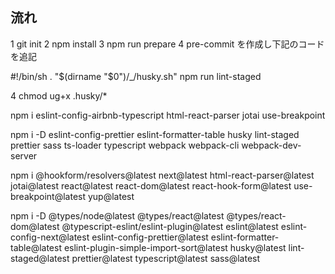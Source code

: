 ## 流れ
1 git init
2 npm install
3 npm run prepare
4 pre-commit を作成し下記のコードを追記

#!/bin/sh
. "$(dirname "$0")/_/husky.sh"
npm run lint-staged

4 chmod ug+x .husky/* 

npm i eslint-config-airbnb-typescript html-react-parser jotai use-breakpoint 

npm i -D eslint-config-prettier eslint-formatter-table husky lint-staged prettier sass ts-loader typescript webpack webpack-cli webpack-dev-server


npm i @hookform/resolvers@latest next@latest html-react-parser@latest jotai@latest react@latest react-dom@latest react-hook-form@latest use-breakpoint@latest yup@latest

npm i -D @types/node@latest @types/react@latest @types/react-dom@latest @typescript-eslint/eslint-plugin@latest eslint@latest eslint-config-next@latest eslint-config-prettier@latest eslint-formatter-table@latest eslint-plugin-simple-import-sort@latest husky@latest lint-staged@latest prettier@latest typescript@latest sass@latest